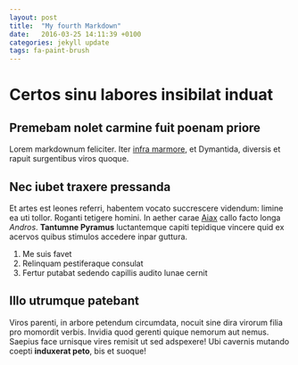 ```yaml
---
layout: post
title:  "My fourth Markdown"
date:   2016-03-25 14:11:39 +0100
categories: jekyll update
tags: fa-paint-brush
---
```


# Certos sinu labores insibilat induat

## Premebam nolet carmine fuit poenam priore

Lorem markdownum feliciter. Iter [infra
marmore](http://hipstermerkel.tumblr.com/), et Dymantida, diversis et rapuit
surgentibus viros quoque.

## Nec iubet traxere pressanda

Et artes est leones referri, habentem vocato succrescere videndum: limine ea uti
tollor. Roganti tetigere homini. In aether carae [Aiax](http://zombo.com/) callo
facto longa *Andros*. **Tantumne Pyramus** luctantemque capiti tepidique vincere
quid ex acervos quibus stimulos accedere inpar guttura.

1. Me suis favet
2. Relinquam pestiferaque consulat
3. Fertur putabat sedendo capillis audito lunae cernit

## Illo utrumque patebant

Viros parenti, in arbore petendum circumdata, nocuit sine dira virorum filia pro
momordit verbis. Invidia quod gerenti quique nemorum aut nemus. Saepius face
urnisque vires remisit ut sed adspexere! Ubi cavernis mutando coepti **induxerat
peto**, bis et suoque!

